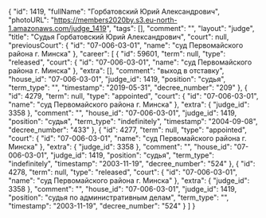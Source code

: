 {
    "id": 1419,
    "fullName": "Горбатовский Юрий Александрович",
    "photoURL": "https://members2020by.s3.eu-north-1.amazonaws.com/judge_1419",
    "tags": [],
    "comment": "",
    "layout": "judge",
    "title": "Судья Горбатовский Юрий Александрович",
    "court": null,
    "previousCourt": {
        "id": "07-006-03-01",
        "name": "суд Первомайского района г. Минска"
    },
    "career": [
        {
            "id": 59601,
            "term": null,
            "type": "released",
            "court": {
                "id": "07-006-03-01",
                "name": "суд Первомайского района г. Минска"
            },
            "extra": [],
            "comment": "выход в отставку",
            "house_id": "07-006-03-01",
            "judge_id": 1419,
            "position": "судья",
            "term_type": "",
            "timestamp": "2019-05-31",
            "decree_number": "209"
        },
        {
            "id": 4279,
            "term": null,
            "type": "appointed",
            "court": {
                "id": "07-006-03-01",
                "name": "суд Первомайского района г. Минска"
            },
            "extra": {
                "judge_id": 3358
            },
            "comment": "",
            "house_id": "07-006-03-01",
            "judge_id": 1419,
            "position": "судья",
            "term_type": "indefinitely",
            "timestamp": "2004-09-08",
            "decree_number": "433"
        },
        {
            "id": 4277,
            "term": null,
            "type": "appointed",
            "court": {
                "id": "07-006-03-01",
                "name": "суд Первомайского района г. Минска"
            },
            "extra": {
                "judge_id": 3358
            },
            "comment": "",
            "house_id": "07-006-03-01",
            "judge_id": 1419,
            "position": "судья",
            "term_type": "indefinitely",
            "timestamp": "2003-11-19",
            "decree_number": "524"
        },
        {
            "id": 4278,
            "term": null,
            "type": "released",
            "court": {
                "id": "07-006-03-01",
                "name": "суд Первомайского района г. Минска"
            },
            "extra": {
                "judge_id": 3358
            },
            "comment": "",
            "house_id": "07-006-03-01",
            "judge_id": 1419,
            "position": "судья по административным делам",
            "term_type": "",
            "timestamp": "2003-11-19",
            "decree_number": "524"
        }
    ]
}
